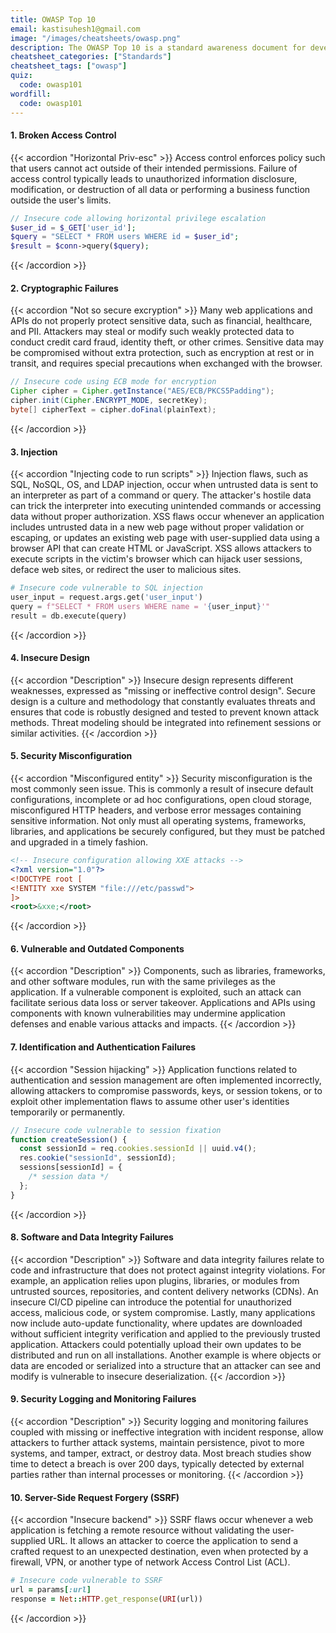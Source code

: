 ```yaml
---
title: OWASP Top 10
email: kastisuhesh1@gmail.com
image: "/images/cheatsheets/owasp.png"
description: The OWASP Top 10 is a standard awareness document for developers and web application security teams. It represents a broad consensus about the most critical security risks to web applications.
cheatsheet_categories: ["Standards"]
cheatsheet_tags: ["owasp"]
quiz:
  code: owasp101
wordfill:
  code: owasp101
---
```


#### 1. Broken Access Control

{{< accordion "Horizontal Priv-esc" >}}
Access control enforces policy such that users cannot act outside of their intended permissions. Failure of access control typically leads to unauthorized information disclosure, modification, or destruction of all data or performing a business function outside the user's limits.

```php
// Insecure code allowing horizontal privilege escalation
$user_id = $_GET['user_id'];
$query = "SELECT * FROM users WHERE id = $user_id";
$result = $conn->query($query);
```

{{< /accordion >}}

#### 2. Cryptographic Failures

{{< accordion "Not so secure excryption" >}}
Many web applications and APIs do not properly protect sensitive data, such as financial, healthcare, and PII. Attackers may steal or modify such weakly protected data to conduct credit card fraud, identity theft, or other crimes. Sensitive data may be compromised without extra protection, such as encryption at rest or in transit, and requires special precautions when exchanged with the browser.

```java
// Insecure code using ECB mode for encryption
Cipher cipher = Cipher.getInstance("AES/ECB/PKCS5Padding");
cipher.init(Cipher.ENCRYPT_MODE, secretKey);
byte[] cipherText = cipher.doFinal(plainText);
```

{{< /accordion >}}

#### 3. Injection

{{< accordion "Injecting code to run scripts" >}}
Injection flaws, such as SQL, NoSQL, OS, and LDAP injection, occur when untrusted data is sent to an interpreter as part of a command or query. The attacker's hostile data can trick the interpreter into executing unintended commands or accessing data without proper authorization. XSS flaws occur whenever an application includes untrusted data in a new web page without proper validation or escaping, or updates an existing web page with user-supplied data using a browser API that can create HTML or JavaScript. XSS allows attackers to execute scripts in the victim's browser which can hijack user sessions, deface web sites, or redirect the user to malicious sites.

```python
# Insecure code vulnerable to SQL injection
user_input = request.args.get('user_input')
query = f"SELECT * FROM users WHERE name = '{user_input}'"
result = db.execute(query)
```

{{< /accordion >}}

#### 4. Insecure Design

{{< accordion "Description" >}}
Insecure design represents different weaknesses, expressed as "missing or ineffective control design". Secure design is a culture and methodology that constantly evaluates threats and ensures that code is robustly designed and tested to prevent known attack methods. Threat modeling should be integrated into refinement sessions or similar activities.
{{< /accordion >}}

#### 5. Security Misconfiguration

{{< accordion "Misconfigured entity" >}}
Security misconfiguration is the most commonly seen issue. This is commonly a result of insecure default configurations, incomplete or ad hoc configurations, open cloud storage, misconfigured HTTP headers, and verbose error messages containing sensitive information. Not only must all operating systems, frameworks, libraries, and applications be securely configured, but they must be patched and upgraded in a timely fashion.

```xml
<!-- Insecure configuration allowing XXE attacks -->
<?xml version="1.0"?>
<!DOCTYPE root [
<!ENTITY xxe SYSTEM "file:///etc/passwd">
]>
<root>&xxe;</root>
```

{{< /accordion >}}

#### 6. Vulnerable and Outdated Components

{{< accordion "Description" >}}
Components, such as libraries, frameworks, and other software modules, run with the same privileges as the application. If a vulnerable component is exploited, such an attack can facilitate serious data loss or server takeover. Applications and APIs using components with known vulnerabilities may undermine application defenses and enable various attacks and impacts.
{{< /accordion >}}

#### 7. Identification and Authentication Failures

{{< accordion "Session hijacking" >}}
Application functions related to authentication and session management are often implemented incorrectly, allowing attackers to compromise passwords, keys, or session tokens, or to exploit other implementation flaws to assume other user's identities temporarily or permanently.

```javascript
// Insecure code vulnerable to session fixation
function createSession() {
  const sessionId = req.cookies.sessionId || uuid.v4();
  res.cookie("sessionId", sessionId);
  sessions[sessionId] = {
    /* session data */
  };
}
```

{{< /accordion >}}

#### 8. Software and Data Integrity Failures

{{< accordion "Description" >}}
Software and data integrity failures relate to code and infrastructure that does not protect against integrity violations. For example, an application relies upon plugins, libraries, or modules from untrusted sources, repositories, and content delivery networks (CDNs). An insecure CI/CD pipeline can introduce the potential for unauthorized access, malicious code, or system compromise. Lastly, many applications now include auto-update functionality, where updates are downloaded without sufficient integrity verification and applied to the previously trusted application. Attackers could potentially upload their own updates to be distributed and run on all installations. Another example is where objects or data are encoded or serialized into a structure that an attacker can see and modify is vulnerable to insecure deserialization.
{{< /accordion >}}

#### 9. Security Logging and Monitoring Failures

{{< accordion "Description" >}}
Security logging and monitoring failures coupled with missing or ineffective integration with incident response, allow attackers to further attack systems, maintain persistence, pivot to more systems, and tamper, extract, or destroy data. Most breach studies show time to detect a breach is over 200 days, typically detected by external parties rather than internal processes or monitoring.
{{< /accordion >}}

#### 10. Server-Side Request Forgery (SSRF)

{{< accordion "Insecure backend" >}}
SSRF flaws occur whenever a web application is fetching a remote resource without validating the user-supplied URL. It allows an attacker to coerce the application to send a crafted request to an unexpected destination, even when protected by a firewall, VPN, or another type of network Access Control List (ACL).

```ruby
# Insecure code vulnerable to SSRF
url = params[:url]
response = Net::HTTP.get_response(URI(url))
```

{{< /accordion >}}
